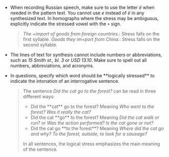 * When recording Russian speech, make sure to use the letter _ё_ when needed in the pattern text. You cannot use _е_ instead of _ё_ in any synthesized text. In homographs where the stress may be ambiguous, explicitly indicate the stressed vowel with the `+` sign.
   > _The +import of goods from foreign countries._: Stress falls on the first syllable.
   > _Goods they im+port from China._: Stress falls on the second syllable.

* The lines of text for synthesis cannot include numbers or abbreviations, such as _15 Smith st., bl. 3_ or _USD 13.10_. Make sure to spell out all numbers, abbreviations, and acronyms.

* In questions, specify which word should be \*\*logically stressed\*\* to indicate the intonation of an interrogative sentence.

   > The sentence _Did the cat go to the forest?_ can be read in three different ways:
   > * Did the \*\*cat\*\* go to the forest? Meaning _Who went to the forest? Was it really the cat?_
   > * Did the cat \*\*go\*\* to the forest? Meaning _Did the cat walk or run?_ or _Was the action performed? Is the cat gone or not?_
   > * Did the cat go \*\*to the forest\*\*? Meaning _Where did the cat go and why? To the forest, outside, to look for a sausage?_
   >
   > In all sentences, the logical stress emphasizes the main meaning of the sentence.
